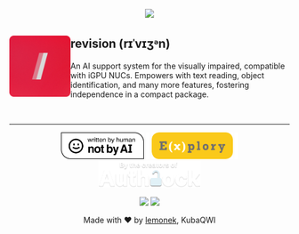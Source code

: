 <!--

    https://github.com/RedefinedVision/revision/
    Modified on 2/11/2024 = lemonek
    
    -->

<p align="center">
  <img src="https://raw.githubusercontent.com/RedefinedVision/revision/main/img/readme-banner.png">
</p>

<p align="center">
  <h2 align="left">
    <img align="left" width="110" src="https://raw.githubusercontent.com/RedefinedVision/revision/main/img/readme-logo.png">
    revision (rɪˈvɪʒᵊn)
  </h2>
  <p align="left">
    An AI support system for the visually impaired, compatible with iGPU NUCs. Empowers with text reading, object identification, and many more features, fostering independence in a compact package.
  </p>
</p>

<br> <!-- Contant placeholder -->

<hr>

<p align="center">
    <a href="https://notbyai.fyi/"><img height="48" src="https://raw.githubusercontent.com/RedefinedVision/revision/main/img/badges/ai.png"></a>
    <img height="48" src="https://raw.githubusercontent.com/RedefinedVision/revision/main/img/spacing.png">
    <a href="https://explory.pl/"><img height="48" src="https://raw.githubusercontent.com/RedefinedVision/revision/main/img/badges/explory.png"></a>
    <img height="48" src="https://raw.githubusercontent.com/RedefinedVision/revision/main/img/spacing.png">
    <a href="https://authlock.pl/"><img height="48" src="https://raw.githubusercontent.com/RedefinedVision/revision/main/img/badges/authlock.png"></a>
</p>

<p align="center">
    <img src="https://img.shields.io/github/repo-size/redefinedvision/revision">
    <img src="https://img.shields.io/github/last-commit/redefinedvision/revision">
</p>

<p align="center">
    Made with ❤ by <a href="https://t.me/meetox80/">lemonek</a>, KubaQWI
</p>
